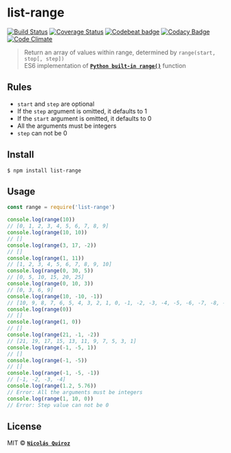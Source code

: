 # list-range

[![Build Status](https://travis-ci.org/nhsz/list-range.svg?branch=master)](https://travis-ci.org/nhsz/list-range)
[![Coverage Status](https://coveralls.io/repos/github/nhsz/list-range/badge.svg?branch=master)](https://coveralls.io/github/nhsz/list-range?branch=master)
[![Codebeat badge](https://codebeat.co/badges/90d7c473-974f-45d6-b62c-3415e6da8b0d)](https://codebeat.co/projects/github-com-nhsz-list-range-master)
[![Codacy Badge](https://api.codacy.com/project/badge/Grade/330539c9950446358587769371f0cdd9)](https://www.codacy.com/app/nquiroz/list-range?utm_source=github.com&amp;utm_medium=referral&amp;utm_content=nhsz/list-range&amp;utm_campaign=Badge_Grade)
[![Code Climate](https://codeclimate.com/github/nhsz/list-range/badges/gpa.svg)](https://codeclimate.com/github/nhsz/list-range)

> Return an array of values within range, determined by `range(start, stop[, step])`  
ES6 implementation of **[`Python built-in range()`](https://docs.python.org/3.6/library/stdtypes.html#range)** function

## Rules

- `start` and `step` are optional
- If the `step` argument is omitted, it defaults to 1
- If the `start` argument is omitted, it defaults to 0
- All the arguments must be integers
- `step` can not be 0

## Install

```
$ npm install list-range
```

## Usage

```js
const range = require('list-range')

console.log(range(10))
// [0, 1, 2, 3, 4, 5, 6, 7, 8, 9]
console.log(range(10, 10))
// []
console.log(range(3, 17, -2))
// []
console.log(range(1, 11))
// [1, 2, 3, 4, 5, 6, 7, 8, 9, 10]
console.log(range(0, 30, 5))
// [0, 5, 10, 15, 20, 25]
console.log(range(0, 10, 3))
// [0, 3, 6, 9]
console.log(range(10, -10, -1))
// [10, 9, 8, 7, 6, 5, 4, 3, 2, 1, 0, -1, -2, -3, -4, -5, -6, -7, -8, -9]
console.log(range(0))
// []
console.log(range(1, 0))
// []
console.log(range(21, -1, -2))
// [21, 19, 17, 15, 13, 11, 9, 7, 5, 3, 1]
console.log(range(-1, -5, 1))
// []
console.log(range(-1, -5))
// []
console.log(range(-1, -5, -1))
// [-1, -2, -3, -4]
console.log(range(1.2, 5.76))
// Error: All the arguments must be integers
console.log(range(1, 10, 0))
// Error: Step value can not be 0
```

## License

MIT © **[`Nicolás Quiroz`](https://nicolasquiroz.com)**
